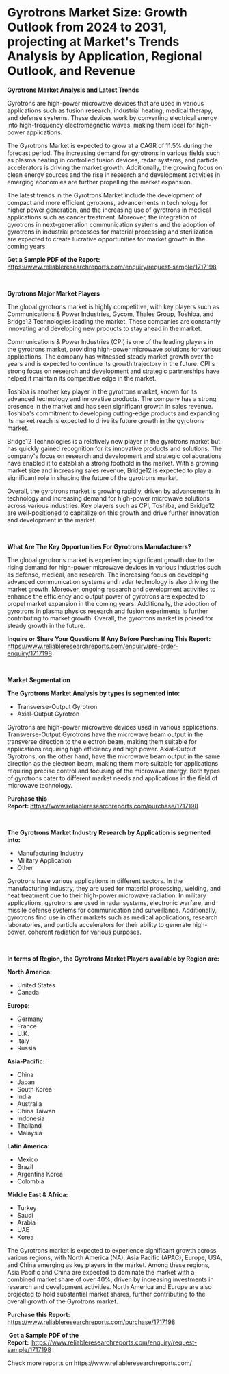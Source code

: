 <p><h1>Gyrotrons Market Size: Growth Outlook from 2024 to 2031, projecting at Market's Trends Analysis by Application, Regional Outlook, and Revenue</h1></p><p><strong>Gyrotrons Market Analysis and Latest Trends</strong></p>
<p><p>Gyrotrons are high-power microwave devices that are used in various applications such as fusion research, industrial heating, medical therapy, and defense systems. These devices work by converting electrical energy into high-frequency electromagnetic waves, making them ideal for high-power applications.</p><p>The Gyrotrons Market is expected to grow at a CAGR of 11.5% during the forecast period. The increasing demand for gyrotrons in various fields such as plasma heating in controlled fusion devices, radar systems, and particle accelerators is driving the market growth. Additionally, the growing focus on clean energy sources and the rise in research and development activities in emerging economies are further propelling the market expansion.</p><p>The latest trends in the Gyrotrons Market include the development of compact and more efficient gyrotrons, advancements in technology for higher power generation, and the increasing use of gyrotrons in medical applications such as cancer treatment. Moreover, the integration of gyrotrons in next-generation communication systems and the adoption of gyrotrons in industrial processes for material processing and sterilization are expected to create lucrative opportunities for market growth in the coming years.</p></p>
<p><strong>Get a Sample PDF of the Report:&nbsp;</strong> <a href="https://www.reliableresearchreports.com/enquiry/request-sample/1717198">https://www.reliableresearchreports.com/enquiry/request-sample/1717198</a></p>
<p>&nbsp;</p>
<p><strong>Gyrotrons Major Market Players</strong></p>
<p><p>The global gyrotrons market is highly competitive, with key players such as Communications & Power Industries, Gycom, Thales Group, Toshiba, and Bridge12 Technologies leading the market. These companies are constantly innovating and developing new products to stay ahead in the market.</p><p>Communications & Power Industries (CPI) is one of the leading players in the gyrotrons market, providing high-power microwave solutions for various applications. The company has witnessed steady market growth over the years and is expected to continue its growth trajectory in the future. CPI's strong focus on research and development and strategic partnerships have helped it maintain its competitive edge in the market.</p><p>Toshiba is another key player in the gyrotrons market, known for its advanced technology and innovative products. The company has a strong presence in the market and has seen significant growth in sales revenue. Toshiba's commitment to developing cutting-edge products and expanding its market reach is expected to drive its future growth in the gyrotrons market.</p><p>Bridge12 Technologies is a relatively new player in the gyrotrons market but has quickly gained recognition for its innovative products and solutions. The company's focus on research and development and strategic collaborations have enabled it to establish a strong foothold in the market. With a growing market size and increasing sales revenue, Bridge12 is expected to play a significant role in shaping the future of the gyrotrons market.</p><p>Overall, the gyrotrons market is growing rapidly, driven by advancements in technology and increasing demand for high-power microwave solutions across various industries. Key players such as CPI, Toshiba, and Bridge12 are well-positioned to capitalize on this growth and drive further innovation and development in the market.</p></p>
<p>&nbsp;</p>
<p><strong>What Are The Key Opportunities For Gyrotrons Manufacturers?</strong></p>
<p><p>The global gyrotrons market is experiencing significant growth due to the rising demand for high-power microwave devices in various industries such as defense, medical, and research. The increasing focus on developing advanced communication systems and radar technology is also driving the market growth. Moreover, ongoing research and development activities to enhance the efficiency and output power of gyrotrons are expected to propel market expansion in the coming years. Additionally, the adoption of gyrotrons in plasma physics research and fusion experiments is further contributing to market growth. Overall, the gyrotrons market is poised for steady growth in the future.</p></p>
<p><strong>Inquire or Share Your Questions If Any Before Purchasing This Report:</strong> <a href="https://www.reliableresearchreports.com/enquiry/pre-order-enquiry/1717198">https://www.reliableresearchreports.com/enquiry/pre-order-enquiry/1717198</a></p>
<p>&nbsp;</p>
<p><strong>Market Segmentation</strong></p>
<p><strong>The Gyrotrons Market Analysis by types is segmented into:</strong></p>
<p><ul><li>Transverse-Output Gyrotron</li><li>Axial-Output Gyrotron</li></ul></p>
<p><p>Gyrotrons are high-power microwave devices used in various applications. Transverse-Output Gyrotrons have the microwave beam output in the transverse direction to the electron beam, making them suitable for applications requiring high efficiency and high power. Axial-Output Gyrotrons, on the other hand, have the microwave beam output in the same direction as the electron beam, making them more suitable for applications requiring precise control and focusing of the microwave energy. Both types of gyrotrons cater to different market needs and applications in the field of microwave technology.</p></p>
<p><strong>Purchase this Report:&nbsp;</strong><a href="https://www.reliableresearchreports.com/purchase/1717198">https://www.reliableresearchreports.com/purchase/1717198</a></p>
<p>&nbsp;</p>
<p><strong>The Gyrotrons Market Industry Research by Application is segmented into:</strong></p>
<p><ul><li>Manufacturing Industry</li><li>Military Application</li><li>Other</li></ul></p>
<p><p>Gyrotrons have various applications in different sectors. In the manufacturing industry, they are used for material processing, welding, and heat treatment due to their high-power microwave radiation. In military applications, gyrotrons are used in radar systems, electronic warfare, and missile defense systems for communication and surveillance. Additionally, gyrotrons find use in other markets such as medical applications, research laboratories, and particle accelerators for their ability to generate high-power, coherent radiation for various purposes.</p></p>
<p>&nbsp;</p>
<p><strong>In terms of Region, the Gyrotrons Market Players available by Region are:</strong></p>
<p>
    <p> <strong> North America: </strong>
        <ul>
            <li>United States</li>
            <li>Canada</li>
        </ul>
        </p> 
    <p> <strong> Europe: </strong>
        <ul>
            <li>Germany</li>
            <li>France</li>
            <li>U.K.</li>
            <li>Italy</li>
            <li>Russia</li>
        </ul>
        </p> 
    <p> <strong> Asia-Pacific: </strong>
        <ul>
            <li>China</li>
            <li>Japan</li>
            <li>South Korea</li>
            <li>India</li>
            <li>Australia</li>
            <li>China Taiwan</li>
            <li>Indonesia</li>
            <li>Thailand</li>
            <li>Malaysia</li>
        </ul>
        </p> 
    <p> <strong> Latin America: </strong>
        <ul>
            <li>Mexico</li>
            <li>Brazil</li>
            <li>Argentina Korea</li>
            <li>Colombia</li>
        </ul>
        </p> 
    <p> <strong> Middle East & Africa: </strong>
        <ul>
            <li>Turkey</li>
            <li>Saudi</li>
            <li>Arabia</li>
            <li>UAE</li>
            <li>Korea</li>
        </ul>
    </p>
    </p>
<p><p>The Gyrotrons market is expected to experience significant growth across various regions, with North America (NA), Asia Pacific (APAC), Europe, USA, and China emerging as key players in the market. Among these regions, Asia Pacific and China are expected to dominate the market with a combined market share of over 40%, driven by increasing investments in research and development activities. North America and Europe are also projected to hold substantial market shares, further contributing to the overall growth of the Gyrotrons market.</p></p>
<p><strong>Purchase this Report: </strong><a href="https://www.reliableresearchreports.com/purchase/1717198">https://www.reliableresearchreports.com/purchase/1717198</a></p>
<p>&nbsp;<strong>Get a Sample PDF of the Report:&nbsp;&nbsp;</strong><a href="https://www.reliableresearchreports.com/enquiry/request-sample/1717198">https://www.reliableresearchreports.com/enquiry/request-sample/1717198</a></p>
<p><strong></strong></p>
<p>Check more reports on https://www.reliableresearchreports.com/</p>